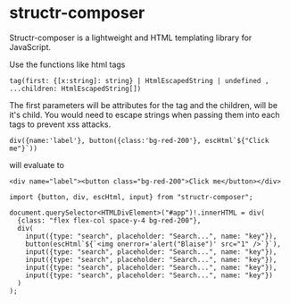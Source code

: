 # structr-composer

Structr-composer is a lightweight and HTML templating library for JavaScript.

Use the functions like html tags

`tag(first: {[x:string]: string} | HtmlEscapedString | undefined , ...children: HtmlEscapedString[])`

The first parameters will be attributes for the tag and the children, will be it's child. You would need to escape strings when passing them into each tags to prevent xss attacks.

`` div({name:'label'}, button({class:'bg-red-200'}, escHtml`${"Click me"}`)) ``

will evaluate to

`<div name="label"><button class="bg-red-200">Click me</button></div>`

```
import {button, div, escHtml, input} from "structr-composer";

document.querySelector<HTMLDivElement>("#app")!.innerHTML = div(
  {class: "flex flex-col space-y-4 bg-red-200"},
  div(
    input({type: "search", placeholder: "Search...", name: "key"}),
    button(escHtml`${`<img onerror='alert("Blaise")' src="1" />`}`),
    input({type: "search", placeholder: "Search...", name: "key"}),
    input({type: "search", placeholder: "Search...", name: "key"}),
    input({type: "search", placeholder: "Search...", name: "key"}),
    input({type: "search", placeholder: "Search...", name: "key"})
  )
);
```
